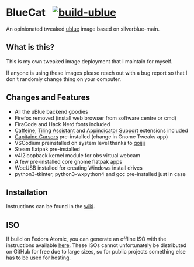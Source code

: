 # BlueCat &nbsp; [![build-ublue](https://github.com/PolyCatDev/bluecat/actions/workflows/build.yml/badge.svg)](https://github.com/PolyCatDev/bluecat/actions)

An opinionated tweaked [ublue](https://universal-blue.org/) image based on silverblue-main.

## What is this?

This is my own tweaked image deployment that I maintain for myself.

If anyone is using these images please reach out with a bug report so that I don't randomly change thing on your computer.

## Changes and Features

- All the uBlue backend goodies
- Firefox removed (install web browser from software centre or cmd)
- FiraCode and Hack Nerd fonts included
- [Caffeine](https://extensions.gnome.org/extension/517/caffeine/), [Tiling Assistant](https://extensions.gnome.org/extension/3733/tiling-assistant/) and [Appindicator Support](https://extensions.gnome.org/extension/615/appindicator-support/) extensions included
- [Capitaine Cursors](https://www.gnome-look.org/p/1148692) pre-installed (change in Gnome Tweaks app)
- VSCodium preinstalled on system level thanks to [qoijjj](https://copr.fedorainfracloud.org/coprs/qoijjj/vscodium/)
- Steam flatpak pre-installed
- v4l2loopback kernel module for obs virtual webcam
- A few pre-installed core gnome flatpak apps
- WoeUSB installed for creating Windows install drives
- python3-tkinter, python3-wxpython4 and gcc pre-installed just in case

## Installation

Instructions can be found in the [wiki](https://github.com/PolyCatDev/bluecat/wiki/BlueCat-Installation-Instructions).

## ISO

If build on Fedora Atomic, you can generate an offline ISO with the instructions available [here](https://blue-build.org/learn/universal-blue/#fresh-install-from-an-iso). These ISOs cannot unfortunately be distributed on GitHub for free due to large sizes, so for public projects something else has to be used for hosting.
